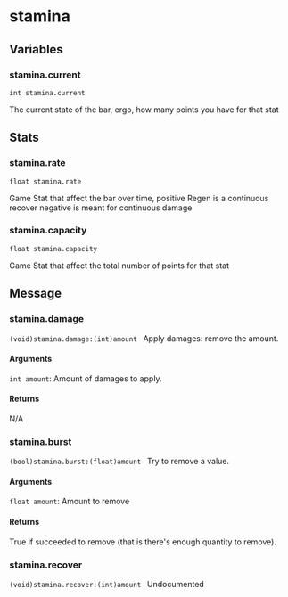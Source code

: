 # stamina
## Variables
### stamina.current
`int stamina.current`

The current state of the bar, ergo, how many points you have for that stat
## Stats
### stamina.rate
`float stamina.rate`

Game Stat that affect the bar over time, 
            positive Regen is a continuous recover
            negative is meant for continuous damage
### stamina.capacity
`float stamina.capacity`

Game Stat that affect the total number of points for that stat
## Message
### stamina.damage
`(void)stamina.damage:(int)amount `
Apply damages: remove the amount.
#### Arguments
`int amount`: Amount of damages to apply.

#### Returns
N/A
### stamina.burst
`(bool)stamina.burst:(float)amount `
Try to remove a value.
#### Arguments
`float amount`: Amount to remove

#### Returns
True if succeeded to remove (that is there's enough quantity to remove).
### stamina.recover
`(void)stamina.recover:(int)amount `
Undocumented

